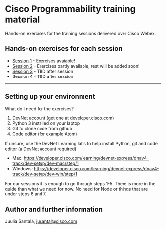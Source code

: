 # Cisco Programmability training material
Hands-on exercises for the training sessions delivered over Cisco Webex.

## Hands-on exercises for each session
- [Session 1](./1) - Exercises avaiable!
- [Session 2](./2) - Exercises partly available, rest will be added soon!
- [Session 3](./3) - TBD after session
- Session 4 - TBD after session

---

## Setting up your environment

What do I need for the exercises?
1. DevNet account (get one at developer.cisco.com)
2. Python 3 installed on your laptop
3. Git to clone code from github
4. Code editor (for example Atom)

If unsure, use the DevNet Learning labs to help install Python, git and code editor (a DevNet account required)
- Mac: https://developer.cisco.com/learning/devnet-express/dnav4-track/dev-setup/dev-mac/step/1
- Windows: https://developer.cisco.com/learning/devnet-express/dnav4-track/dev-setup/dev-win/step/1

For our sessions it is enough to go through steps 1-5.
There is more in the guide than what we need for now. No need for Node or things that are under steps 6 and 7.

## Author and further information
Juulia Santala, jusantal@cisco.com
